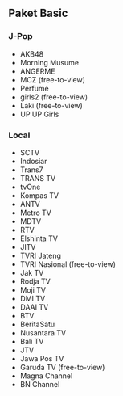 ## Paket Basic
### J-Pop
* AKB48
* Morning Musume
* ANGERME
* MCZ (free-to-view)
* Perfume
* girls2 (free-to-view)
* Laki (free-to-view)
* UP UP Girls
### Local
* SCTV
* Indosiar
* Trans7
* TRANS TV
* tvOne
* Kompas TV
* ANTV
* Metro TV
* MDTV
* RTV
* Elshinta TV
* JITV
* TVRI Jateng
* TVRI Nasional (free-to-view)
* Jak TV
* Rodja TV
* Moji TV
* DMI TV
* DAAI TV
* BTV
* BeritaSatu
* Nusantara TV
* Bali TV
* JTV
* Jawa Pos TV
* Garuda TV (free-to-view)
* Magna Channel
* BN Channel
